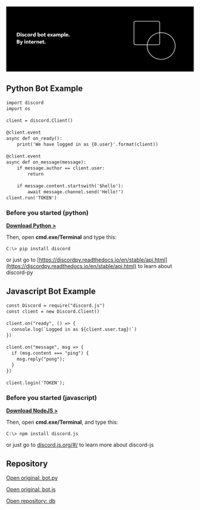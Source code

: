 ![Frostmint](/classid-img_banner.png)
## Python Bot Example
```
import discord
import os

client = discord.Client()

@client.event
async def on_ready():
    print('We have logged in as {0.user}'.format(client))

@client.event
async def on_message(message):
    if message.author == client.user:
        return

    if message.content.startswith('$hello'):
        await message.channel.send('Hello!')
client.run('TOKEN')
```
### Before you started (python)
[**Download Python >**](https://github.com/frostmint/dl)
 
Then, open **cmd.exe/Terminal** and type this:
```
C:\> pip install discord
```
or just go to [https://discordpy.readthedocs.io/en/stable/api.html](https://discordpy.readthedocs.io/en/stable/api.html) to learn about discord-py
## Javascript Bot Example
```
const Discord = require("discord.js")
const client = new Discord.Client()

client.on("ready", () => {
  console.log(`Logged in as ${client.user.tag}!`)
})

client.on("message", msg => {
  if (msg.content === "ping") {
    msg.reply("pong");
  }
})

client.login('TOKEN');
```
### Before you started (javascript)
[**Download NodeJS >**](https://github.com/frostmint/dl/)
 
Then, open **cmd.exe/Terminal**, and type this:
```
C:\> npm install discord.js
```
or just go to [discord.js.org/#/](https://discord.js.org) to learn more about discord-js
## Repository
<a href="https://github.com/frostmint/db/blob/main/bot.py">Open original: bot.py</a>
<p> </p>
<a href="https://github.com/frostmint/db/blob/main/bot.js">Open original: bot.js</a>
<p> </p>
<a href="https://github.com/frostmint/db/">Open repository: db</a>
<p> </p>
